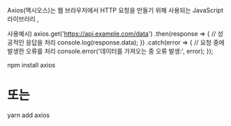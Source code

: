 Axios(액시오스)는 웹 브라우저에서 HTTP 요청을 만들기 위해 사용되는 JavaScript 라이브러리 ,

사용예시)
axios.get('https://api.example.com/data')
.then(response => {
// 성공적인 응답을 처리
console.log(response.data);
})
.catch(error => {
// 요청 중에 발생한 오류를 처리
console.error('데이터를 가져오는 중 오류 발생:', error);
});

npm install axios

# 또는

yarn add axios
